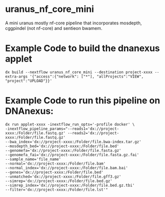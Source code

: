 # uranus_nf_core_mini
A mini uranus mostly nf-core pipeline that incorporates mosdepth, cggpindel (not nf-core) and sentieon bwamem.

# Example Code to build the dnanexus applet
```
dx build --nextflow uranus_nf_core_mini --destination project-xxxx --extra-args '{"access":{"network": ["*"], "allProjects":"VIEW", "project":"UPLOAD"}}'
```
# Example Code to run this pipeline on DNAnexus:
```
dx run applet-xxxx -inextflow_run_opts='-profile docker' \
-inextflow_pipeline_params="--reads1='dx://project-xxxx:/Folder/file.fastq.gz' --reads2='dx://project-xxxx:/Folder/file.fastq.gz' 
--bwa_index='dx://project-xxxx:/Folder/file.bwa-index.tar.gz' 
--mosdepth_bed='dx://project-xxxx:/Folder/file.bed' 
--genomefa='dx://project-xxxx:/Folder/file.fasta.gz' 
--genomefa_fai='dx://project-xxxx:/Folder/file.fasta.gz.fai' 
--sample_name='file_name' 
--normal='dx://project-xxxx:/Folder/file.bam' 
--normal_index='dx://project-xxxx:/Folder/file.bam.bai' 
--genes='dx://project-xxxx:/Folder/file.bed' 
--unmatched='dx://project-xxxx:/Folder/file.gff3.gz' 
--simrep='dx://project-xxxx:/Folder/file.bed.gz' 
--simrep_index='dx://project-xxxx:/Folder/file.bed.gz.tbi' 
--filter='dx://project-xxxx:/Folder/file.lst'" 
```